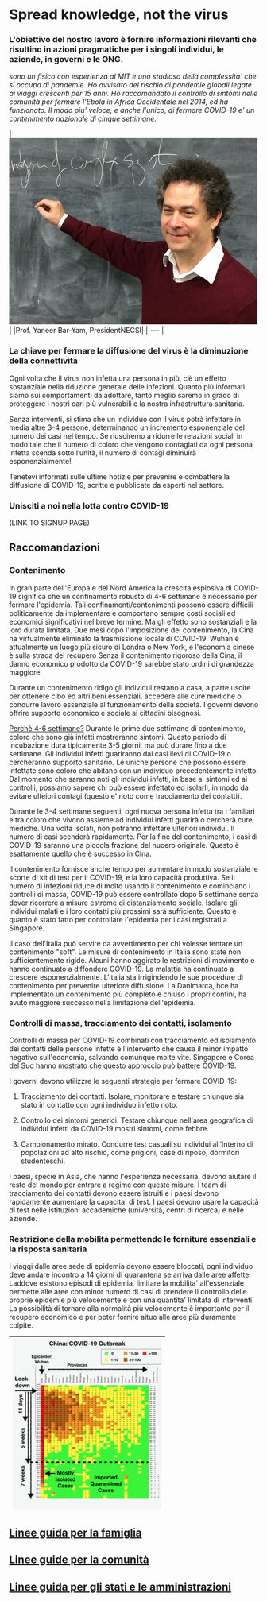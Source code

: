 # Spread knowledge, not the virus

### L'obiettivo del nostro lavoro è fornire informazioni rilevanti che risultino in azioni pragmatiche per i singoli individui, le aziende, in governi e le ONG.

_sono un fisico con esperienza al MIT e uno studioso della complessita` che si occupa di pandemie. Ho avvisato del rischio di pandemie globali legate ai viaggi crescenti per 15 anni. Ho raccomandato il controllo di sintomi nelle comunità per fermare l'Ebola in Africa Occidentale nel 2014, ed ha funzionato. Il modo piu' veloce, e anche l'unico, di fermare COVID-19 e' un contenimento nazionale di cinque settimane._

|![yaneer](../0_english_source/images/Yaneer.jpg)|
|Prof. Yaneer Bar-Yam, PresidentNECSI|
| --- |

### La chiave per fermare la diffusione del virus è la diminuzione della connettività

Ogni volta che il virus non infetta una persona in più, c’è un effetto sostanziale nella riduzione generale delle infezioni. Quanto più informati siamo sui comportamenti da adottare, tanto meglio saremo in grado di proteggere i nostri cari più vulnerabili e la nostra infrastruttura sanitaria.

Senza interventi, si stima che un individuo con il virus potrà infettare in media altre 3-4 persone, determinando un incremento esponenziale del numero dei casi nel tempo. Se riusciremo a ridurre le relazioni sociali in modo tale che il numero di coloro che vengono contagiati da ogni persona infetta scenda sotto l’unità, il numero di contagi diminuirà  esponenzialmente!

Tenetevi informati sulle ultime notizie per prevenire e combattere la diffusione di COVID-19, scritte e pubblicate da esperti nel settore.

### Unisciti a noi nella lotta contro COVID-19

(LINK TO SIGNUP PAGE)

## Raccomandazioni

### Contenimento

In gran parte dell'Europa e del Nord America la crescita esplosiva di COVID-19 significa che un confinamento robusto di 4-6 settimane è necessario per fermare l'epidemia. Tali confinamenti/contenimenti possono essere difficili politicamente da implementare e comportano sempre costi sociali ed economici significativi nel breve termine. Ma gli effetto sono sostanziali e la loro durata limitata. Due mesi dopo l'imposizione del contenimento, la Cina ha virtualmente eliminato la trasmissione locale di COVID-19. Wuhan è attualmente un luogo più sicuro di Londra o New York, e l'economia cinese è sulla strada del recupero Senza il contenimento rigoroso della Cina, il danno economico prodotto da COVID-19 sarebbe stato ordini di grandezza maggiore.

Durante un contenimento ridigo gli individui restano a casa, a parte uscite per ottenere cibo ed altri beni essenziali, accedere alle cure mediche o condurre lavoro essenziale al funzionamento della società. I governi devono offrire supporto economico e sociale ai cittadini bisognosi.


[Perchè 4-6 settimane?](https://github.com/necsi/source-translation-text/raw/master/italian/pdf/5weeks_it.pdf) Durante le prime due settimane di contenimento, coloro che sono già infetti mostreranno sintomi. Questo periodo di incubazione dura tipicamente 3-5 giorni, ma può durare fino a due settimane. Gli individui infetti guariranno dai casi lievi di COVID-19 o cercheranno supporto sanitario. Le uniche persone che possono essere infettate sono coloro che abitano con un individuo precedentemente infetto. Dal momento che saranno noti gli individui infetti, in base ai sintomi ed ai controlli, possiamo sapere chi può essere infettato ed isolarli, in modo da evitare ulteiori contagi (questo e' noto come tracciamento dei contatti).

Durante le 3-4 settimane seguenti, ogni nuova persona infetta tra i familiari e tra coloro che vivono assieme ad individui infetti guarirà  o cercherà cure mediche. Una volta isolati, non potranno infettare ulteriori individui. Il numero di casi scenderà rapidamente. Per la fine del contenimento, i casi di COVID-19 saranno una piccola frazione del nuoero originale. Questo è esattamente quello che è successo in Cina.

Il contenimento fornisce anche tempo per aumentare in modo sostanziale le scorte di kit di test per il COVID-19, e la loro capacità produttiva. Se il numero di infezioni riduce di molto usando il contenimento e cominciano i controlli di massa, COVID-19 può essere controllato dopo 5 settimane senza dover ricorrere a misure estreme di distanziamento sociale. Isolare gli individui malati e i loro contatti più prossimi sarà sufficiente. Questo è quanto è stato fatto per controllare l'epidemia per i casi registrati a Singapore.

Il caso dell'Italia può servire da avvertimento per chi volesse tentare un contenimento "soft". Le misure di contenimento in Italia sono state non sufficientemente rigide. Alcuni  hanno aggirato le restrizioni di movimento e hanno continuato a diffondere COVID-19. La malattia ha continuato a crescere esponenzialmente. L'italia sta irrigindendo le sue procedure di contenimento per prevenire ulteriore diffusione. La Danimarca, hce ha implementato un contenimento più completo e chiuso i propri confini, ha avuto maggiore successo nella limitazione dell'epidemia.


### Controlli di massa, tracciamento dei contatti, isolamento

Controlli di massa per COVID-19 combinati con tracciamento ed isolamento dei contatti delle persone infette è l'intervento che causa il minor impatto negativo sull'economia, salvando comunque molte vite. Singapore e Corea del Sud hanno mostrato che questo approccio può battere COVID-19.

I governi devono utilizzre le seguenti strategie per fermare COVID-19:

1. Tracciamento dei contatti. Isolare, monitorare e testare chiunque sia stato in contatto con ogni individuo infetto noto.

2. Controllo dei sintomi generici. Testare chiunque nell'area geografica di individui infetti da COVID-19 mostri sintomi, come febbre.

3. Campionamento mirato. Condurre test casuali su individui all'interno di popolazioni ad alto rischio, come prigioni, case di riposo, dormitori studenteschi.

I paesi, specie in Asia, che hanno l'esperienza necessaria, devono aiutare il resto del mondo per entrare a regime con queste misure. I team di tracciamento dei contatti devono essere istruiti e i paesi devono rapidamente aumentare la capacita' di test. I paesi devono usare la capacità di test nelle istituzioni accademiche (università, centri di ricerca) e nelle aziende.

### Restrizione della mobilità permettendo le forniture essenziali e la risposta sanitaria

I viaggi dalle aree sede di epidemia devono essere bloccati, ogni individuo deve andare incontro a 14 giorni di quarantena se arriva dalle aree affette. Laddove esistono episodi di epidemia, limitare la mobilita` all'essenziale permette alle aree con minor numero di casi di prendere il controllo delle proprie epidemie più velocemente  e con una quantita' limitata di interventi. La possibilità di tornare alla normalità più velocemente è importante per il recupero economico e per poter fornire aituo alle aree  più duramente colpite.


|![chinadynamics](../0_english_source/images/ChinaDynamics.png)|
| --- |

## [Linee guida per la famiglia](https://github.com/necsi/source-translation-text/blob/master/0_english_source/pdf/family_en.pdf)
## [Linee guide per la comunità](https://github.com/necsi/source-translation-text/blob/master/0_english_source/pdf/individual_community_government_en.pdf)
## [Linee guida per gli stati e le amministrazioni](https://github.com/necsi/source-translation-text/blob/master/0_english_source/pdf/individual_community_government_en.pdf)
